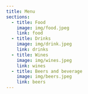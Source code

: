 ```yaml
---
title: Menu
sections:
  - title: Food
    image: img/food.jpeg
    link: food
  - title: Drinks
    image: img/drink.jpeg
    link: drinks
  - title: Wines
    image: img/wines.jpeg
    link: wines
  - title: Beers and beverage
    image: img/beers.jpeg
    link: beers
---
```

